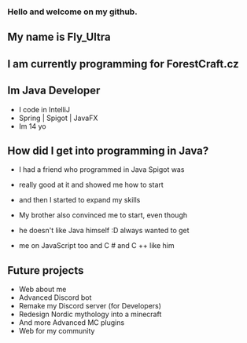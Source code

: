 ### Hello and welcome on my github.
## My name is Fly_Ultra
## I am currently programming for ForestCraft.cz


## Im Java Developer

- I code in IntelliJ
- Spring | Spigot | JavaFX
- Im 14 yo

## How did I get into programming in Java?

- I had a friend who programmed in Java Spigot was 
- really good at it and showed me how to start 
- and then I started to expand my skills


- My brother also convinced me to start, even though 
- he doesn't like Java himself :D always wanted to get
- me on JavaScript too and C # and C ++ like him

## Future projects

- Web about me 
- Advanced Discord bot
- Remake my Discord server (for Developers)
- Redesign Nordic mythology into a minecraft
- And more Advanced MC plugins
- Web for my community 
